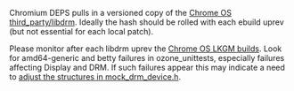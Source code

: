 Chromium DEPS pulls in a versioned copy of the [Chrome OS third_party/libdrm](https://source.chromium.org/chromium/chromium/src/+/main:DEPS?q=%22chromiumos%2Fthird_party%2Flibdrm.git%22%20file:DEPS&ss=chromium).
Ideally the hash should be rolled with each ebuild uprev (but not essential for
each local patch).

Please monitor after each libdrm uprev the [Chrome OS LKGM builds](https://chromium-review.googlesource.com/q/Automated+Commit:+LKGM+for+chromeos).
Look for amd64-generic and betty failures in ozone_unittests, especially
failures affecting Display and DRM. If such failures appear this may indicate a
need to [adjust the structures in mock_drm_device.h](http://b/222614515).
